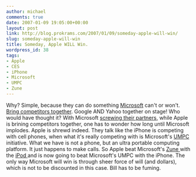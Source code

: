 ```yaml
---
author: michael
comments: true
date: 2007-01-09 19:05:00+00:00
layout: post
link: http://blog.prokrams.com/2007/01/09/someday-apple-will-win/
slug: someday-apple-will-win
title: Someday, Apple WILL Win.
wordpress_id: 38
tags:
- Apple
- CES
- iPhone
- Microsoft
- UMPC
- Zune
---
```


Why?  Simple, because they can do something [Microsoft](http://www.microsoft.com/) can't or won't.  [Bring  competitors together](http://www.engadget.com/2007/01/09/live-from-macworld-2007-steve-jobs-keynote/).  Google AND Yahoo together on stage!  Who would have  thought it?  With Microsoft [screwing their partners,](http://www.computerworld.com/blogs/node/4302)  while Apple is brining competitors together, one has to wonder how long until  Microsoft implodes.  Apple is shrewd indeed.  They talk like the iPhone is  competing with cell phones, when what it's really competing with is Microsoft's  [UMPC](http://www.microsoft.com/windowsxp/umpc/default.mspx)  initiative.  What we have is not a phone, but an ultra portable computing  platform.  It just happens to make calls.  So Apple beat Microsoft's [Zune ](http://www.zune.net/en-US/)with the [iPod ](http://www.apple.com/ipod/ipod.html)and  is now going to beat Microsoft's UMPC with the iPhone.   The only way Microsoft will win is  through sheer force of will (and dollars), which is not to be discounted in this  case.   Bill has to be fuming.
